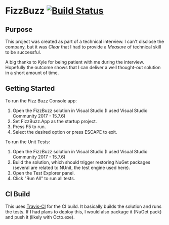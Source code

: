 # FizzBuzz [![Build Status](https://travis-ci.org/markjsc/FizzBuzz.svg?branch=master)](https://travis-ci.org/markjsc/FizzBuzz)

## Purpose

This project was created as part of a technical interview. I can't disclose the company, but it was *Clear* that I had to provide a *Measure* of technical skill to be successful.

A big thanks to Kyle for being patient with me during the interview. Hopefully the outcome shows that I can deliver a well thought-out solution in a short amount of time.

## Getting Started

To run the Fizz Buzz Console app:

1. Open the FizzBuzz solution in Visual Studio (I used Visual Studio Community 2017 - 15.7.6)
1. Set FizzBuzz.App as the startup project.
1. Press F5 to run.
1. Select the desired option or press ESCAPE to exit.


To run the Unit Tests:

1. Open the FizzBuzz solution in Visual Studio (I used Visual Studio Community 2017 - 15.7.6)
1. Build the solution, which should trigger restoring NuGet packages (several are related to NUnit, the test engine used here).
3. Open the Test Explorer panel.
4. Click "Run All" to run all tests.

## CI Build

This uses [Travis-CI](https://travis-ci.org) for the CI build. It basically builds the solution and runs the tests. If I had plans to deploy this, I would also package it (NuGet pack) and push it (likely with Octo.exe).